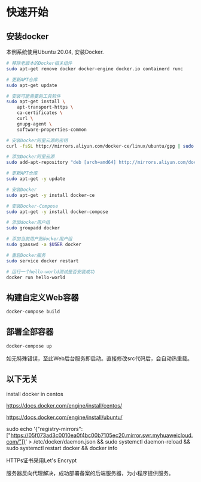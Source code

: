 # 快速开始

## 安装docker

本例系统使用Ubuntu 20.04, 安装Docker.

```bash
# 移除老版本的Docker相关组件
sudo apt-get remove docker docker-engine docker.io containerd runc

# 更新APT仓库
sudo apt-get update

# 安装可能需要的工具软件
sudo apt-get install \
    apt-transport-https \
    ca-certificates \
    curl \
    gnupg-agent \
    software-properties-common

# 安装Docker阿里云源的密钥
curl -fsSL http://mirrors.aliyun.com/docker-ce/linux/ubuntu/gpg | sudo apt-key add -

# 添加Docker阿里云源
sudo add-apt-repository "deb [arch=amd64] http://mirrors.aliyun.com/docker-ce/linux/ubuntu $(lsb_release -cs) stable"

# 更新APT仓库
sudo apt-get -y update

# 安装Docker
sudo apt-get -y install docker-ce

# 安装Docker-Compose
sudo apt-get -y install docker-compose

# 添加docker用户组
sudo groupadd docker

# 添加当前用户到docker用户组
sudo gpasswd -a $USER docker

# 重启Docker服务
sudo service docker restart

# 运行一个hello-world测试是否安装成功
docker run hello-world
```

## 构建自定义Web容器

```bash
docker-compose build
```

## 部署全部容器

```bash
docker-compose up
```

如无特殊错误，至此Web后台服务即启动。直接修改src代码后，会自动热重载。

## 以下无关

install docker in centos

https://docs.docker.com/engine/install/centos/

https://docs.docker.com/engine/install/ubuntu/

sudo echo '{"registry-mirrors": ["https://05f073ad3c0010ea0f4bc00b7105ec20.mirror.swr.myhuaweicloud.com/"]}' > /etc/docker/daemon.json && sudo systemctl daemon-reload && sudo systemctl restart docker && docker info

HTTPs证书采用Let's Encrypt

服务器反向代理解决，成功部署备案的后端服务器，为小程序提供服务。
